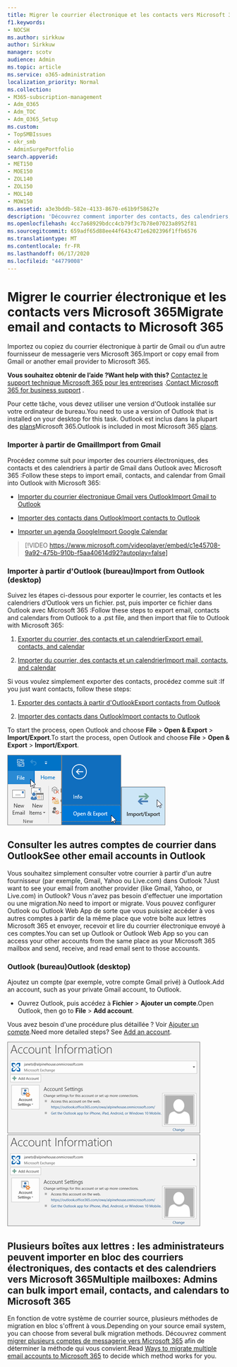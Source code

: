 ```yaml
---
title: Migrer le courrier électronique et les contacts vers Microsoft 365
f1.keywords:
- NOCSH
ms.author: sirkkuw
author: Sirkkuw
manager: scotv
audience: Admin
ms.topic: article
ms.service: o365-administration
localization_priority: Normal
ms.collection:
- M365-subscription-management
- Adm_O365
- Adm_TOC
- Adm_O365_Setup
ms.custom:
- TopSMBIssues
- okr_smb
- AdminSurgePortfolio
search.appverid:
- MET150
- MOE150
- ZOL140
- ZOL150
- MOL140
- MOW150
ms.assetid: a3e3bddb-582e-4133-8670-e61b9f58627e
description: 'Découvrez comment importer des contacts, des calendriers, des courriers électroniques à partir de Gmail ou d’un autre fournisseur de messagerie vers Microsoft 365. '
ms.openlocfilehash: 4cc7a68929bdcc4cb79f3c7b78e07023a8952f81
ms.sourcegitcommit: 659adf65d88ee44f643c471e6202396f1ffb6576
ms.translationtype: MT
ms.contentlocale: fr-FR
ms.lasthandoff: 06/17/2020
ms.locfileid: "44779008"
---
```

# <a name="migrate-email-and-contacts-to-microsoft-365"></a><span data-ttu-id="36776-103">Migrer le courrier électronique et les contacts vers Microsoft 365</span><span class="sxs-lookup"><span data-stu-id="36776-103">Migrate email and contacts to Microsoft 365</span></span>

<span data-ttu-id="36776-104">Importez ou copiez du courrier électronique à partir de Gmail ou d’un autre fournisseur de messagerie vers Microsoft 365.</span><span class="sxs-lookup"><span data-stu-id="36776-104">Import or copy email from Gmail or another email provider to Microsoft 365.</span></span>
  
 <span data-ttu-id="36776-105">**Vous souhaitez obtenir de l’aide ?**</span><span class="sxs-lookup"><span data-stu-id="36776-105">**Want help with this?**</span></span>  <span data-ttu-id="36776-106">[Contactez le support technique Microsoft 365 pour les entreprises](../contact-support-for-business-products.md) .</span><span class="sxs-lookup"><span data-stu-id="36776-106">[Contact Microsoft 365 for business support](../contact-support-for-business-products.md) .</span></span> 
  
<span data-ttu-id="36776-107">Pour cette tâche, vous devez utiliser une version d'Outlook installée sur votre ordinateur de bureau.</span><span class="sxs-lookup"><span data-stu-id="36776-107">You need to use a version of Outlook that is installed on your desktop for this task.</span></span> <span data-ttu-id="36776-108">Outlook est inclus dans la plupart des [plans](https://go.microsoft.com/fwlink/p/?LinkId=723731)Microsoft 365.</span><span class="sxs-lookup"><span data-stu-id="36776-108">Outlook is included in most Microsoft 365 [plans](https://go.microsoft.com/fwlink/p/?LinkId=723731).</span></span>
  
### <a name="import-from-gmail"></a><span data-ttu-id="36776-109">Importer à partir de Gmail</span><span class="sxs-lookup"><span data-stu-id="36776-109">Import from Gmail</span></span>

<span data-ttu-id="36776-110">Procédez comme suit pour importer des courriers électroniques, des contacts et des calendriers à partir de Gmail dans Outlook avec Microsoft 365 :</span><span class="sxs-lookup"><span data-stu-id="36776-110">Follow these steps to import email, contacts, and calendar from Gmail into Outlook with Microsoft 365:</span></span>
  
- [<span data-ttu-id="36776-111">Importer du courrier électronique Gmail vers Outlook</span><span class="sxs-lookup"><span data-stu-id="36776-111">Import Gmail to Outlook</span></span>](https://support.microsoft.com/office/20fdb8f2-fed8-4b14-baf0-bf04b9c44bf7)
    
- [<span data-ttu-id="36776-112">Importer des contacts dans Outlook</span><span class="sxs-lookup"><span data-stu-id="36776-112">Import contacts to Outlook</span></span>](https://support.microsoft.com/office/bb796340-b58a-46c1-90c7-b549b8f3c5f8)
    
- [<span data-ttu-id="36776-113">Importer un agenda Google</span><span class="sxs-lookup"><span data-stu-id="36776-113">Import Google Calendar</span></span>](https://support.microsoft.com/office/098ed60c-936b-41fb-83d6-7e3786437330)
    
> [!VIDEO https://www.microsoft.com/videoplayer/embed/c1e45708-9a92-475b-910b-f5aa40614d92?autoplay=false]
  
### <a name="import-from-outlook-desktop"></a><span data-ttu-id="36776-114">Importer à partir d'Outlook (bureau)</span><span class="sxs-lookup"><span data-stu-id="36776-114">Import from Outlook (desktop)</span></span>

<span data-ttu-id="36776-115">Suivez les étapes ci-dessous pour exporter le courrier, les contacts et les calendriers d’Outlook vers un fichier. pst, puis importer ce fichier dans Outlook avec Microsoft 365 :</span><span class="sxs-lookup"><span data-stu-id="36776-115">Follow these steps to export email, contacts and calendars from Outlook to a .pst file, and then import that file to Outlook with Microsoft 365:</span></span>
  
1. [<span data-ttu-id="36776-116">Exporter du courrier, des contacts et un calendrier</span><span class="sxs-lookup"><span data-stu-id="36776-116">Export email, contacts, and calendar</span></span>](https://support.microsoft.com/office/14252b52-3075-4e9b-be4e-ff9ef1068f91)
    
2. [<span data-ttu-id="36776-117">Importer du courrier, des contacts et un calendrier</span><span class="sxs-lookup"><span data-stu-id="36776-117">Import mail, contacts, and calendar</span></span>](https://support.microsoft.com/office/431a8e9a-f99f-4d5f-ae48-ded54b3440ac)
    
<span data-ttu-id="36776-118">Si vous voulez simplement exporter des contacts, procédez comme suit :</span><span class="sxs-lookup"><span data-stu-id="36776-118">If you just want contacts, follow these steps:</span></span>
  
1. [<span data-ttu-id="36776-119">Exporter des contacts à partir d'Outlook</span><span class="sxs-lookup"><span data-stu-id="36776-119">Export contacts from Outlook</span></span>](https://support.microsoft.com/office/10f09abd-643c-4495-bb80-543714eca73f)
    
2. [<span data-ttu-id="36776-120">Importer des contacts dans Outlook</span><span class="sxs-lookup"><span data-stu-id="36776-120">Import contacts to Outlook</span></span>](https://support.microsoft.com/office/bb796340-b58a-46c1-90c7-b549b8f3c5f8)
    
<span data-ttu-id="36776-121">To start the process, open Outlook and choose **File** \> **Open &amp; Export** \> **Import/Export**.</span><span class="sxs-lookup"><span data-stu-id="36776-121">To start the process, open Outlook and choose **File** \> **Open &amp; Export** \> **Import/Export**.</span></span>
  
![Menu fichier dans Outlook 2016](../../media/2f1c39a5-177e-4052-9dd8-90c0d140be2c.png)![Ouvrir la &amp; commande exporter dans Outlook 2016](../../media/eecab6df-c372-45b1-8a8a-2f6d7af0dd68.png)![Bouton Importer/exporter dans Outlook 2016](../../media/ed90ae47-20db-4be1-b0c0-826008432c6e.png)
  
## <a name="see-other-email-accounts-in-outlook"></a><span data-ttu-id="36776-125">Consulter les autres comptes de courrier dans Outlook</span><span class="sxs-lookup"><span data-stu-id="36776-125">See other email accounts in Outlook</span></span>

<span data-ttu-id="36776-126">Vous souhaitez simplement consulter votre courrier à partir d'un autre fournisseur (par exemple, Gmail, Yahoo ou Live.com) dans Outlook ?</span><span class="sxs-lookup"><span data-stu-id="36776-126">Just want to see your email from another provider (like Gmail, Yahoo, or Live.com) in Outlook?</span></span> <span data-ttu-id="36776-127">Vous n'avez pas besoin d'effectuer une importation ou une migration.</span><span class="sxs-lookup"><span data-stu-id="36776-127">No need to import or migrate.</span></span> <span data-ttu-id="36776-128">Vous pouvez configurer Outlook ou Outlook Web App de sorte que vous puissiez accéder à vos autres comptes à partir de la même place que votre boîte aux lettres Microsoft 365 et envoyer, recevoir et lire du courrier électronique envoyé à ces comptes.</span><span class="sxs-lookup"><span data-stu-id="36776-128">You can set up Outlook or Outlook Web App so you can access your other accounts from the same place as your Microsoft 365 mailbox and send, receive, and read email sent to those accounts.</span></span>
  
### <a name="outlook-desktop"></a><span data-ttu-id="36776-129">Outlook (bureau)</span><span class="sxs-lookup"><span data-stu-id="36776-129">Outlook (desktop)</span></span>

<span data-ttu-id="36776-130">Ajoutez un compte (par exemple, votre compte Gmail privé) à Outlook.</span><span class="sxs-lookup"><span data-stu-id="36776-130">Add an account, such as your private Gmail account, to Outlook.</span></span>
  
- <span data-ttu-id="36776-131">Ouvrez Outlook, puis accédez à **Fichier** \> **Ajouter un compte**.</span><span class="sxs-lookup"><span data-stu-id="36776-131">Open Outlook, then go to **File** \> **Add account**.</span></span>
    
<span data-ttu-id="36776-p104">Vous avez besoin d'une procédure plus détaillée ? Voir [Ajouter un compte](https://support.microsoft.com/office/6e27792a-9267-4aa4-8bb6-c84ef146101b).</span><span class="sxs-lookup"><span data-stu-id="36776-p104">Need more detailed steps? See [Add an account](https://support.microsoft.com/office/6e27792a-9267-4aa4-8bb6-c84ef146101b).</span></span>
  
<span data-ttu-id="36776-134">[![Screenshot showing Outlook account information page in the backstage view.](../../media/6a7fa106-1077-4351-9fe2-8eb00918b40a.png)](https://support.microsoft.com/office/6e27792a-9267-4aa4-8bb6-c84ef146101b)</span><span class="sxs-lookup"><span data-stu-id="36776-134">[![Screenshot showing Outlook account information page in the backstage view.](../../media/6a7fa106-1077-4351-9fe2-8eb00918b40a.png)](https://support.microsoft.com/office/6e27792a-9267-4aa4-8bb6-c84ef146101b)</span></span>
  
## <a name="multiple-mailboxes-admins-can-bulk-import-email-contacts-and-calendars-to-microsoft-365"></a><span data-ttu-id="36776-135">Plusieurs boîtes aux lettres : les administrateurs peuvent importer en bloc des courriers électroniques, des contacts et des calendriers vers Microsoft 365</span><span class="sxs-lookup"><span data-stu-id="36776-135">Multiple mailboxes: Admins can bulk import email, contacts, and calendars to Microsoft 365</span></span>

<span data-ttu-id="36776-136">En fonction de votre système de courrier source, plusieurs méthodes de migration en bloc s'offrent à vous.</span><span class="sxs-lookup"><span data-stu-id="36776-136">Depending on your source email system, you can choose from several bulk migration methods.</span></span> <span data-ttu-id="36776-137">Découvrez comment [migrer plusieurs comptes de messagerie vers Microsoft 365](https://docs.microsoft.com/Exchange/mailbox-migration/mailbox-migration) afin de déterminer la méthode qui vous convient.</span><span class="sxs-lookup"><span data-stu-id="36776-137">Read [Ways to migrate multiple email accounts to Microsoft 365](https://docs.microsoft.com/Exchange/mailbox-migration/mailbox-migration) to decide which method works for you.</span></span> 
  

